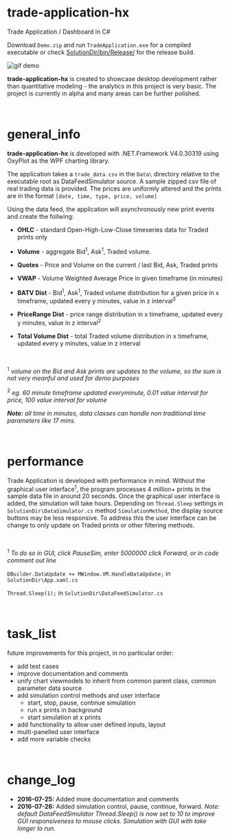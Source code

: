 # trade-application-hx
Trade Application / Dashboard in C#

Download `Demo.zip` and run `TradeApplication.exe` for a compiled executable or check [SolutionDir/bin/Release/](SolutionDir/bin/Release/) for the release build.

![gif demo](/SolutionDir/media/demo02.gif)

__trade-application-hx__ is created to showcase desktop development rather than quantitative modeling - the analytics in this project is very basic. The project is currently in alpha and many areas can be further polished.

&nbsp;

# general_info

__trade-application-hx__ is developed with .NET.Framework V4.0.30319 using OxyPlot as the WPF charting library.

The application takes a `trade_data.csv` in the `Data\` directory relative to the executable root as DataFeedSimulator source. A sample zipped csv file of real trading data is provided. The prices are uniformly altered and the prints are in the format `[date, time, type, price, volume]`

Using the data feed, the application will asynchronously new print events and create the follwing:

* __OHLC__ - standard Open-High-Low-Close timeseries data for Traded prints only

* __Volume__ - aggregate Bid<sup>1</sup>, Ask<sup>1</sup>, Traded volume.

* __Quotes__ - Price and Volume on the current / last Bid, Ask, Traded prints

* __VWAP__ - Volume Weighted Average Price in given timeframe (in minutes)

* __BATV Dist__ - Bid<sup>1</sup>, Ask<sup>1</sup>, Traded volume distribution for a given price in x timeframe, updated every y minutes, value in z interval<sup>2</sup>

* __PriceRange Dist__ - price range distribution in x timeframe, updated every y minutes, value in z interval<sup>2</sup>

* __Total Volume Dist__ - total Traded volume distribution in x timeframe, updated every y minutes, value in z interval

&nbsp;

<sup>1</sup> *volume on the Bid and Ask prints are updates to the volume, so the sum is not very meanful and used for demo purposes*

<sup>2</sup> *eg. 60 minute timeframe updated everyminute, 0.01 value interval for price, 100 value interval for volume*

*__Note:__ all time in minutes, data classes can handle non traditional time parameters like 17 mins.*

&nbsp;

# performance

Trade Application is developed with performance in mind. Without the graphical user interface<sup>1</sup>, the program processes 4 million+ prints in the sample data file in around 20 seconds. Once the graphical user interface is added, the simulation will take hours. Depending on `Thread.Sleep` settings in `SolutionDir\DataSimulator.cs` method `SimulationMethod`, the display source buttons may be less responsive. To address this the user interface can be change to only update on Traded prints or other filtering methods.

&nbsp;

<sup>1</sup> *To do so in GUI, click PauseSim, enter 5000000 click Forward, or in code comment out line*

  `DBuilder.DataUpdate += MWindow.VM.HandleDataUpdate;` in `SolutionDir\App.xaml.cs`

  `Thread.Sleep(1);` in `SolutionDir\DataFeedSimulator.cs` 

&nbsp;

# task_list

future improvements for this project, in no particular order:

* add test cases
* improve documentation and comments
* unify chart viewmodels to inherit from common parent class, common parameter data source
* add simulation control methods and user interface
  * start, stop, pause, continue simulation
  * run x prints in background
  * start simulation at x prints
* add functionality to allow user defined inputs, layout
* multi-panelled user interface
* add more variable checks

&nbsp;

# change_log

* __2016-07-25:__ Added more documentation and comments
* __2016-07-26:__ Added simulation control, pause, continue, forward. _Note: default DataFeedSimulator Thread.Sleep() is now set to 10 to improve GUI responsiveness to mouse clicks. Simulation with GUI with take longer to run._

